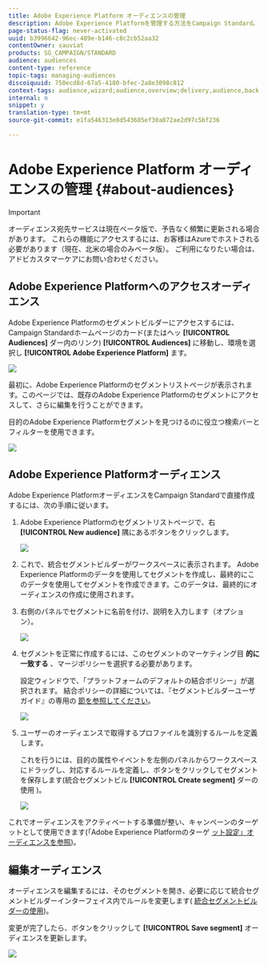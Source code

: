 ```yaml
---
title: Adobe Experience Platform オーディエンスの管理
description: Adobe Experience Platformを管理する方法をCampaign Standard。
page-status-flag: never-activated
uuid: b3996642-96ec-489e-b146-c8c2cb52aa32
contentOwner: sauviat
products: SG_CAMPAIGN/STANDARD
audience: audiences
content-type: reference
topic-tags: managing-audiences
discoiquuid: 750ecd8d-67a5-4180-bfec-2a8e3098c812
context-tags: audience,wizard;audience,overview;delivery,audience,back
internal: n
snippet: y
translation-type: tm+mt
source-git-commit: e1fa546313e8d543685ef30a072ae2d97c5bf236

---
```



# Adobe Experience Platform オーディエンスの管理 {#about-audiences}

>[!IMPORTANT]
>
>オーディエンス宛先サービスは現在ベータ版で、予告なく頻繁に更新される場合があります。 これらの機能にアクセスするには、お客様はAzureでホストされる必要があります（現在、北米の場合のみベータ版）。 ご利用になりたい場合は、アドビカスタマーケアにお問い合わせください。

## Adobe Experience Platformへのアクセスオーディエンス

Adobe Experience Platformのセグメントビルダーにアクセスするには、Campaign Standardホームページのカード(またはヘッ **[!UICONTROL Audiences]** ダー内のリンク) **[!UICONTROL Audiences]** に移動し、環境を選択し **[!UICONTROL Adobe Experience Platform]** ます。

![](assets/aep_audiences_access.png)

最初に、Adobe Experience Platformのセグメントリストページが表示されます。このページでは、既存のAdobe Experience Platformのセグメントにアクセスして、さらに編集を行うことができます。

目的のAdobe Experience Platformセグメントを見つけるのに役立つ検索バーとフィルターを使用できます。

![](assets/aep_audiences_list.png)

## Adobe Experience Platformオーディエンス

Adobe Experience PlatformオーディエンスをCampaign Standardで直接作成するには、次の手順に従います。

1. Adobe Experience Platformのセグメントリストページで、右 **[!UICONTROL New audience]** 隅にあるボタンをクリックします。

   ![](assets/aep_audiences_creation_create.png)

1. これで、統合セグメントビルダーがワークスペースに表示されます。 Adobe Experience Platformのデータを使用してセグメントを作成し、最終的にこのデータを使用してセグメントを作成できます。このデータは、最終的にオーディエンスの作成に使用されます。

1. 右側のパネルでセグメントに名前を付け、説明を入力します（オプション）。

   ![](assets/aep_audiences_creation_edit_name.png)

1. セグメントを正常に作成するには、このセグメントのマーケティング目 **的に一致する** 、マージポリシーを選択する必要があります。

   設定ウィンドウで、「プラットフォームのデフォルトの結合ポリシー」が選択されます。 結合ポリシーの詳細については、『セグメントビルダーユーザガイド』の専用の [節を参照してください](https://docs.adobe.com/content/help/en/experience-platform/segmentation/ui/overview.html)。

   ![](assets/aep_audiences_mergepolicy.png)

1. ユーザーのオーディエンスで取得するプロファイルを識別するルールを定義します。

   これを行うには、目的の属性やイベントを左側のパネルからワークスペースにドラッグし、対応するルールを定義し、ボタンをクリックしてセグメントを保存します(統合セグメントビル **[!UICONTROL Create segment]** ダーの使用 [](../../audiences/using/aep-using-segment-builder.md))。

   ![](assets/aep_audiences_creation_query.png)

これでオーディエンスをアクティベートする準備が整い、キャンペーンのターゲットとして使用できます(「Adobe Experience Platformのターゲ [ット設定」オーディエンスを参照](../../automating/using/aep-targeting-audiences.md))。

## 編集オーディエンス

オーディエンスを編集するには、そのセグメントを開き、必要に応じて統合セグメントビルダーインターフェイス内でルールを変更します( [統合セグメントビルダーの使用](../../audiences/using/aep-using-segment-builder.md))。

変更が完了したら、ボタンをクリックして **[!UICONTROL Save segment]** オーディエンスを更新します。

![](assets/aep_audiences_editing.png)
